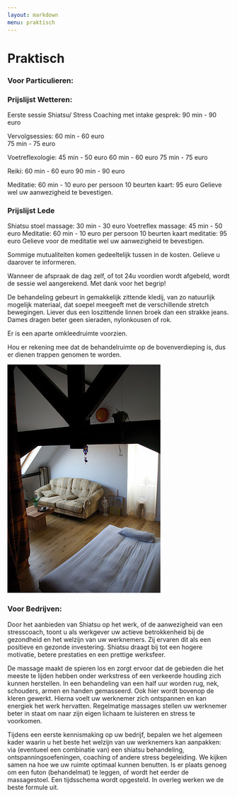 ```yaml
---
layout: markdown
menu: praktisch
---
```

# Praktisch

### Voor Particulieren:
### Prijslijst Wetteren:
 
Eerste sessie Shiatsu/ Stress Coaching met intake gesprek: 90 min - 90 euro

Vervolgsessies: 
60 min - 60 euro  
75 min - 75 euro

Voetreflexologie: 
45 min - 50 euro
60 min - 60 euro
75 min - 75 euro

Reiki: 
60 min - 60 euro
90 min - 90 euro

Meditatie: 
60 min - 10 euro per persoon
10 beurten kaart: 95 euro
Gelieve wel uw aanwezigheid te bevestigen. 

### Prijslijst Lede

Shiatsu stoel massage: 30 min - 30 euro
Voetreflex massage: 45 min - 50 euro
Meditatie: 60 min - 10 euro per persoon
10 beurten kaart meditatie: 95 euro
Gelieve voor de meditatie wel uw aanwezigheid te bevestigen.


Sommige mutualiteiten komen gedeeltelijk tussen in de kosten. Gelieve u daarover te informeren.

Wanneer de afspraak de dag zelf, of tot 24u voordien wordt afgebeld, wordt de sessie wel aangerekend. Met dank voor het begrip!


De behandeling gebeurt in gemakkelijk zittende kledij, van zo natuurlijk mogelijk materiaal, dat soepel meegeeft met de verschillende stretch bewegingen. Liever dus een loszittende linnen broek dan een strakke jeans. Dames dragen beter geen sieraden, nylonkousen of rok.

Er is een aparte omkleedruimte voorzien.

Hou er rekening mee dat de behandelruimte op de bovenverdieping is, dus er dienen trappen genomen te worden.

![ontvangruimte](images/ontvangruimte.jpg)

### Voor Bedrijven:
 
Door het aanbieden van Shiatsu op het werk, of de aanwezigheid van een stresscoach, toont u als werkgever uw actieve betrokkenheid bij de gezondheid en het welzijn van uw werknemers. Zij ervaren dit als een positieve en gezonde investering. Shiatsu draagt bij tot een hogere motivatie, betere prestaties en een prettige werksfeer.
 
De massage maakt de spieren los en zorgt ervoor dat de gebieden die het meeste te lijden hebben onder werkstress of een verkeerde houding zich kunnen herstellen. In een behandeling van een half uur worden rug, nek, schouders, armen en handen gemasseerd. Ook hier wordt bovenop de kleren gewerkt.
Hierna voelt uw werknemer zich ontspannen en kan energiek het werk hervatten. Regelmatige massages stellen uw werknemer beter in staat om naar zijn eigen lichaam te luisteren en stress te voorkomen.
 
Tijdens een eerste kennismaking op uw bedrijf, bepalen we het algemeen kader waarin u het beste het welzijn van uw werknemers kan aanpakken: via (eventueel een combinatie van) een shiatsu behandeling, ontspanningsoefeningen, coaching of andere stress begeleiding. We kijken samen na hoe we uw ruimte optimaal kunnen benutten. Is er plaats genoeg om een futon (behandelmat) te leggen, of wordt het eerder de massagestoel. Een tijdsschema wordt opgesteld. In overleg werken we de beste formule uit.
